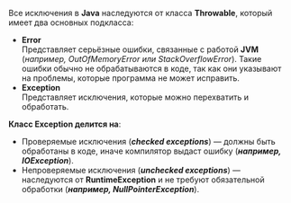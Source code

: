 
Все исключения в **Java** наследуются от класса **Throwable**, который имеет два основных подкласса:
- **Error**  
Представляет серьёзные ошибки, связанные с работой **JVM** (*например, OutOfMemoryError или StackOverflowError*). Такие ошибки обычно не обрабатываются в коде, так как они указывают на проблемы, которые программа не может исправить.
- **Exception**  
Представляет исключения, которые можно перехватить и обработать. 

**Класс Exception делится на**:
- Проверяемые исключения (***checked exceptions***) — должны быть обработаны в коде, иначе компилятор выдаст ошибку (***например, IOException***).    
- Непроверяемые исключения (***unchecked exceptions***) — наследуются от **RuntimeException** и не требуют обязательной обработки (***например, NullPointerException***).